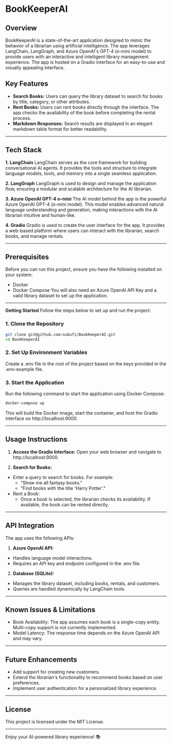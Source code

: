 # BookKeeperAI

## Overview
BookKeeperAI is a state-of-the-art application designed to mimic the behavior of a librarian using artificial intelligence. The app leverages LangChain, LangGraph, and Azure OpenAI's GPT-4 (o-mini model) to provide users with an interactive and intelligent library management experience. The app is hosted on a Gradio interface for an easy-to-use and visually appealing interface.

## Key Features
- **Search Books:** Users can query the library dataset to search for books by title, category, or other attributes.
- **Rent Books:** Users can rent books directly through the interface. The app checks the availability of the book before completing the rental process.
- **Markdown Responses:** Search results are displayed in an elegant markdown table format for better readability.

--- 

## Tech Stack

**1. LangChain**
LangChain serves as the core framework for building conversational AI agents. It provides the tools and structure to integrate language models, tools, and memory into a single seamless application.

**2. LangGraph**
LangGraph is used to design and manage the application flow, ensuring a modular and scalable architecture for the AI librarian.

**3. Azure OpenAI GPT-4 o-mini**
The AI model behind the app is the powerful Azure OpenAI GPT-4 (o-mini model). This model enables advanced natural language understanding and generation, making interactions with the AI librarian intuitive and human-like.

**4. Gradio**
Gradio is used to create the user interface for the app. It provides a web-based platform where users can interact with the librarian, search books, and manage rentals.

---

## Prerequisites
Before you can run this project, ensure you have the following installed on your system:
- Docker
- Docker Compose
You will also need an Azure OpenAI API Key and a valid library dataset to set up the application.

---

**Getting Started**
Follow the steps below to set up and run the project:

### 1. Clone the Repository
```bash
git clone git@github.com:nubufi/BookKeeperAI.git
cd BookKeeperAI
```

### 2. Set Up Environment Variables
Create a .env file in the root of the project based on the keys provided in the .env-example file.

### 3. Start the Application
Run the following command to start the application using Docker Compose:
```bash
docker-compose up
```
This will build the Docker image, start the container, and host the Gradio interface on http://localhost:9000.

---

## Usage Instructions
1. **Access the Gradio Interface:** Open your web browser and navigate to http://localhost:9000.

2. **Search for Books:**
- Enter a query to search for books. For example:
    - "Show me all fantasy books."
    - "Find books with the title 'Harry Potter'."
- Rent a Book:
    - Once a book is selected, the librarian checks its availability. If available, the book can be rented directly.

---

## API Integration
The app uses the following APIs:

1. **Azure OpenAI API:**
- Handles language model interactions.
- Requires an API key and endpoint configured in the .env file.

2. **Database (SQLite):**
- Manages the library dataset, including books, rentals, and customers.
- Queries are handled dynamically by LangChain tools.

---

## Known Issues & Limitations
- Book Availability: The app assumes each book is a single-copy entity. Multi-copy support is not currently implemented.
- Model Latency: The response time depends on the Azure OpenAI API and may vary.

---

## Future Enhancements
- Add support for creating new customers.
- Extend the librarian's functionality to recommend books based on user preferences.
- Implement user authentication for a personalized library experience.

---

## License
This project is licensed under the MIT License.

---

Enjoy your AI-powered library experience! 📚
